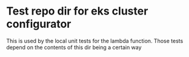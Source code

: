 # Test repo dir for eks cluster configurator

This is used by the local unit tests for the lambda function. Those tests depend on the contents of this dir being a certain way
 
 
 
 
 
 
